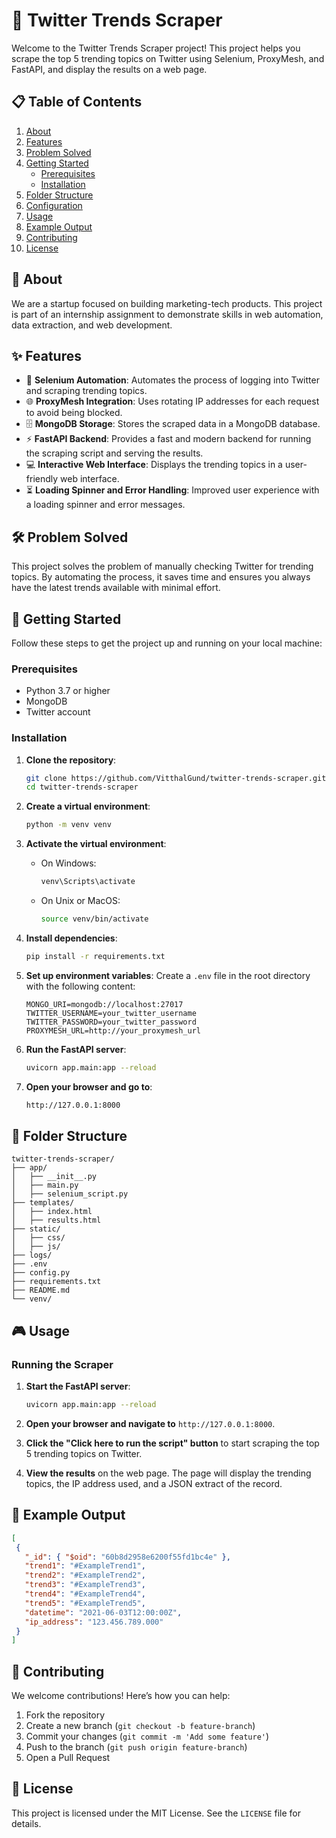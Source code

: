 # 🚀 Twitter Trends Scraper

Welcome to the Twitter Trends Scraper project! This project helps you scrape the top 5 trending topics on Twitter using Selenium, ProxyMesh, and FastAPI, and display the results on a web page.

## 📋 Table of Contents

1. [About](#-about)
2. [Features](#-features)
3. [Problem Solved](#-problem-solved)
4. [Getting Started](#-getting-started)
   - [Prerequisites](#prerequisites)
   - [Installation](#installation)
5. [Folder Structure](#-folder-structure)
6. [Configuration](#-configuration)
7. [Usage](#-usage)
8. [Example Output](#-example-output)
9. [Contributing](#-contributing)
10. [License](#-license)

## 📖 About

We are a startup focused on building marketing-tech products. This project is part of an internship assignment to demonstrate skills in web automation, data extraction, and web development.

## ✨ Features

- 🐍 **Selenium Automation**: Automates the process of logging into Twitter and scraping trending topics.
- 🌐 **ProxyMesh Integration**: Uses rotating IP addresses for each request to avoid being blocked.
- 🗄️ **MongoDB Storage**: Stores the scraped data in a MongoDB database.
- ⚡ **FastAPI Backend**: Provides a fast and modern backend for running the scraping script and serving the results.
- 💻 **Interactive Web Interface**: Displays the trending topics in a user-friendly web interface.
- ⏳ **Loading Spinner and Error Handling**: Improved user experience with a loading spinner and error messages.

## 🛠️ Problem Solved

This project solves the problem of manually checking Twitter for trending topics. By automating the process, it saves time and ensures you always have the latest trends available with minimal effort.

## 🚀 Getting Started

Follow these steps to get the project up and running on your local machine:

### Prerequisites

- Python 3.7 or higher
- MongoDB
- Twitter account

### Installation

1. **Clone the repository**:
   ```bash
   git clone https://github.com/VitthalGund/twitter-trends-scraper.git
   cd twitter-trends-scraper
   ```

2. **Create a virtual environment**:
   ```bash
   python -m venv venv
   ```

3. **Activate the virtual environment**:
   - On Windows:
     ```bash
     venv\Scripts\activate
     ```
   - On Unix or MacOS:
     ```bash
     source venv/bin/activate
     ```

4. **Install dependencies**:
   ```bash
   pip install -r requirements.txt
   ```

5. **Set up environment variables**:
   Create a `.env` file in the root directory with the following content:

   ```env
   MONGO_URI=mongodb://localhost:27017
   TWITTER_USERNAME=your_twitter_username
   TWITTER_PASSWORD=your_twitter_password
   PROXYMESH_URL=http://your_proxymesh_url
   ```

6. **Run the FastAPI server**:
   ```bash
   uvicorn app.main:app --reload
   ```

7. **Open your browser and go to**:
   ```bash
   http://127.0.0.1:8000
   ```

## 📂 Folder Structure

```plaintext
twitter-trends-scraper/
├── app/
│   ├── __init__.py
│   ├── main.py
│   ├── selenium_script.py
├── templates/
│   ├── index.html
│   ├── results.html
├── static/
│   ├── css/
│   ├── js/
├── logs/
├── .env
├── config.py
├── requirements.txt
├── README.md
└── venv/
```


## 🎮 Usage

### Running the Scraper

1. **Start the FastAPI server**:
   ```bash
   uvicorn app.main:app --reload
   ```

2. **Open your browser and navigate to** `http://127.0.0.1:8000`.

3. **Click the "Click here to run the script" button** to start scraping the top 5 trending topics on Twitter.

4. **View the results** on the web page. The page will display the trending topics, the IP address used, and a JSON extract of the record.

## 📄 Example Output

```json
[
 {
   "_id": { "$oid": "60b8d2958e6200f55fd1bc4e" },
   "trend1": "#ExampleTrend1",
   "trend2": "#ExampleTrend2",
   "trend3": "#ExampleTrend3",
   "trend4": "#ExampleTrend4",
   "trend5": "#ExampleTrend5",
   "datetime": "2021-06-03T12:00:00Z",
   "ip_address": "123.456.789.000"
 }
]
```

## 🤝 Contributing

We welcome contributions! Here’s how you can help:

1. Fork the repository
2. Create a new branch (`git checkout -b feature-branch`)
3. Commit your changes (`git commit -m 'Add some feature'`)
4. Push to the branch (`git push origin feature-branch`)
5. Open a Pull Request

## 📜 License

This project is licensed under the MIT License. See the `LICENSE` file for details.

